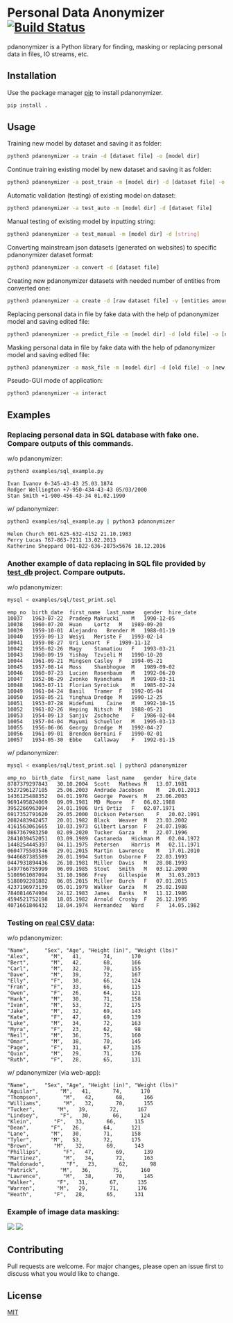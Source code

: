 # Personal Data Anonymizer  [![Build Status](https://github.com/ignatovskiy/PersonalDataAnonymizer/actions/workflows/code-style.yml/badge.svg)](https://github.com/ignatovskiy/PersonalDataAnonymizer/actions)

pdanonymizer is a Python library for finding, masking or replacing personal data in files, IO streams, etc.

## Installation

Use the package manager [pip](https://pip.pypa.io/en/stable/) to install pdanonymizer.

```bash
pip install .
```

## Usage

Training new model by dataset and saving it as folder:
```bash
python3 pdanonymizer -a train -d [dataset file] -o [model dir]
```

Continue training existing model by new dataset and saving it as folder:
```bash
python3 pdanonymizer -a post_train -m [model dir] -d [dataset file] -o [model folder]
```

Automatic validation (testing) of existing model on dataset:
```bash
python3 pdanonymizer -a test_auto -m [model dir] -d [dataset file]
```

Manual testing of existing model by inputting string:
```bash
python3 pdanonymizer -a test_manual -m [model dir] -d [string]
```

Converting mainstream json datasets (generated on websites) to specific pdanonymizer dataset format:
```bash
python3 pdanonymizer -a convert -d [dataset file]
```

Creating new pdanonymizer datasets with needed number of entities from converted one:
```bash
python3 pdanonymizer -a create -d [raw dataset file] -v [entities amount] -o [new dataset file]
```

Replacing personal data in file by fake data with the help of pdanonymizer model and saving edited file:
```bash
python3 pdanonymizer -a predict_file -m [model dir] -d [old file] -o [new file]
```

Masking personal data in file by fake data with the help of pdanonymizer model and saving edited file:
```bash
python3 pdanonymizer -a mask_file -m [model dir] -d [old file] -o [new file]
```

Pseudo-GUI mode of application:
```bash
python3 pdanonymizer -a interact
```

## Examples

### Replacing personal data in SQL database with fake one. Compare outputs of this commands.
w/o pdanonymizer:
```bash
python3 examples/sql_example.py
```
```
Ivan Ivanov 0-345-43-43 25.03.1874
Rodger Wellington +7-950-434-43-43 05/03/2000
Stan Smith +1-900-456-43-34 01.02.1990
```
w/ pdanonymizer:
```bash
python3 examples/sql_example.py | python3 pdanonymizer
```
```
Helen Church 001-625-632-4152 21.10.1983
Perry Lucas 767-863-7211 13.02.2013
Katherine Sheppard 001-822-636-2875x5676 18.12.2016
```

### Another example of data replacing in SQL file provided by [test_db](https://github.com/datacharmer/test_db) project. Compare outputs.
w/o pdanonymizer:
```bash
mysql < examples/sql/test_print.sql
```
```
emp_no	birth_date	first_name	last_name	gender	hire_date
10037	1963-07-22	Pradeep	Makrucki	M	1990-12-05
10038	1960-07-20	Huan	Lortz	M	1989-09-20
10039	1959-10-01	Alejandro	Brender	M	1988-01-19
10040	1959-09-13	Weiyi	Meriste	F	1993-02-14
10041	1959-08-27	Uri	Lenart	F	1989-11-12
10042	1956-02-26	Magy	Stamatiou	F	1993-03-21
10043	1960-09-19	Yishay	Tzvieli	M	1990-10-20
10044	1961-09-21	Mingsen	Casley	F	1994-05-21
10045	1957-08-14	Moss	Shanbhogue	M	1989-09-02
10046	1960-07-23	Lucien	Rosenbaum	M	1992-06-20
10047	1952-06-29	Zvonko	Nyanchama	M	1989-03-31
10048	1963-07-11	Florian	Syrotiuk	M	1985-02-24
10049	1961-04-24	Basil	Tramer	F	1992-05-04
10050	1958-05-21	Yinghua	Dredge	M	1990-12-25
10051	1953-07-28	Hidefumi	Caine	M	1992-10-15
10052	1961-02-26	Heping	Nitsch	M	1988-05-21
10053	1954-09-13	Sanjiv	Zschoche	F	1986-02-04
10054	1957-04-04	Mayumi	Schueller	M	1995-03-13
10055	1956-06-06	Georgy	Dredge	M	1992-04-27
10056	1961-09-01	Brendon	Bernini	F	1990-02-01
10057	1954-05-30	Ebbe	Callaway	F	1992-01-15
```
w/ pdanonymizer:
```bash
mysql < examples/sql/test_print.sql | python3 pdanonymizer
```
```
emp_no	birth_date	first_name	last_name	gender	hire_date
8787379297843	30.10.2004	Scott	Mathews	M	13.07.1981
5527296127105	25.06.2003	Andrade	Jacobson	M	20.01.2013
1436125488352	04.01.1976	George	Powers	M	23.06.2003
9691495824069	09.09.1981	MD	Moore	F	06.02.1988
3952266963094	24.01.1986	Uri	Ortiz	F	02.07.1971
6917352791620	29.05.2000	Dickson	Peterson	F	20.02.1991
2082483942457	20.01.1982	Black	Weaver	M	23.03.2002
4161563061665	10.03.1973	Gilbert	Larson	F	24.07.1986
0867367983250	02.09.2020	Tucker	Garza	M	22.07.1996
2841039452051	03.09.1989	Castaneda	Hickman	M	02.04.1972
1448254445397	04.11.1975	Petersen	Harris	M	02.11.1971
0604775503546	29.01.2015	Martin	Lawrence	M	17.01.2010
9446687385589	26.01.1994	Sutton	Osborne	F	22.03.1993
0447931894436	26.10.1981	Miller	Davis	M	28.08.1993
1497766755999	06.09.1985	Stout	Smith	M	03.12.2000
5108961087094	31.10.1986	Frey	Gillespie	M	31.03.2013
5188092281882	06.05.2015	Miller	Burch	F	07.01.2015
4237196973139	05.01.1979	Walker	Garza	M	25.02.1988
7840814674904	24.12.1983	James	Banks	M	11.12.1986
4594521752198	18.05.1982	Arnold	Crosby	F	26.12.1995
4071661846432	18.04.1974	Hernandez	Ward	F	14.05.1982
```

### Testing on [real CSV data](https://people.sc.fsu.edu/~jburkardt/data/csv/biostats.csv):
w/o pdanonymizer:
```
"Name",     "Sex", "Age", "Height (in)", "Weight (lbs)"
"Alex",       "M",   41,       74,      170
"Bert",       "M",   42,       68,      166
"Carl",       "M",   32,       70,      155
"Dave",       "M",   39,       72,      167
"Elly",       "F",   30,       66,      124
"Fran",       "F",   33,       66,      115
"Gwen",       "F",   26,       64,      121
"Hank",       "M",   30,       71,      158
"Ivan",       "M",   53,       72,      175
"Jake",       "M",   32,       69,      143
"Kate",       "F",   47,       69,      139
"Luke",       "M",   34,       72,      163
"Myra",       "F",   23,       62,       98
"Neil",       "M",   36,       75,      160
"Omar",       "M",   38,       70,      145
"Page",       "F",   31,       67,      135
"Quin",       "M",   29,       71,      176
"Ruth",       "F",   28,       65,      131
```
w/ pdanonymizer (via web-app):
```
"Name",     "Sex", "Age", "Height (in)", "Weight (lbs)"
"Aguilar",       "M",   41,       74,      170
"Thompson",       "M",   42,       68,      166
"Williams",       "M",   32,       70,      155
"Tucker",       "M",   39,       72,      167
"Lindsey",       "F",   30,       66,      124
"Klein",       "F",   33,       66,      115
"Dean",       "F",   26,       64,      121
"Lane",       "M",   30,       71,      158
"Tyler",      "M",   53,       72,      175
"Brown",       "M",   32,       69,      143
"Phillips",       "F",   47,       69,      139
"Martinez",       "M",   34,       72,      163
"Maldonado",       "F",   23,       62,       98
"Patrick",       "M",   36,       75,      160
"Lawrence",       "M",   38,       70,      145
"Walker",       "F",   31,       67,      135
"Warren",       "M",   29,       71,      176
"Heath",       "F",   28,       65,      131
```

### Example of image data masking:
![](https://i.imgur.com/RpONO9P.png)
![](https://i.imgur.com/q9WpIxq.png)

## Contributing
Pull requests are welcome. For major changes, please open an issue first to discuss what you would like to change.


## License
[MIT](https://choosealicense.com/licenses/mit/)
